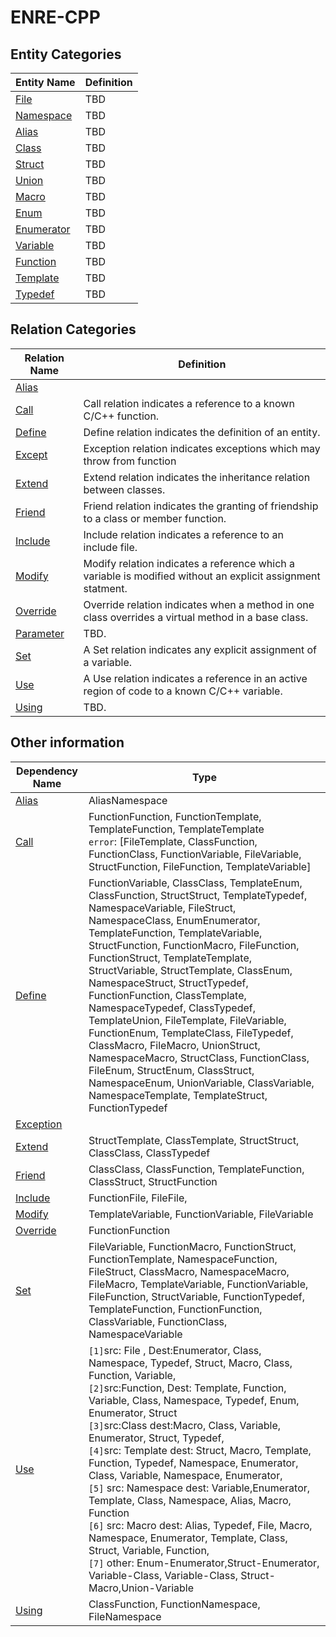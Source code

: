 # ENRE-CPP


## Entity Categories

| Entity Name                        | Definition                                   |
|------------------------------------|----------------------------------------------|
| [File](entity/File.md)             | TBD                                          |
| [Namespace](entity/Namespace.md)   | TBD                                          |
| [Alias](entity/Alias.md)           | TBD                                          |
| [Class](entity/Class.md)           | TBD                                          |
| [Struct](entity/Struct.md)         | TBD                                          |
| [Union](entity/Union.md)           | TBD                                          |
| [Macro](entity/Macro.md)           | TBD                                          |
| [Enum](entity/Enum.md)             | TBD                                          |
| [Enumerator](entity/Enumerator.md) | TBD                                          |
| [Variable](entity/Variable.md)     | TBD                                          |
| [Function](entity/Function.md)     | TBD                                          |
| [Template](entity/Template.md)     | TBD                                          |
| [Typedef](entity/Typedef.md)       | TBD                                          |

## Relation Categories

| Relation Name                      | Definition                                                                                                  |
|------------------------------------|-------------------------------------------------------------------------------------------------------------|
| [Alias](relation/Alias.md)         |                                                                                                             |
| [Call](relation/Call.md)           | Call relation indicates a reference to a known C/C++ function.                                              |
| [Define](relation/Define.md)       | Define relation indicates the definition of an entity.                                                      |
| [Except](relation/Except.md) | Exception relation indicates exceptions which may throw from function                                       |
| [Extend](relation/Extend.md)       | Extend relation indicates the inheritance relation between classes.                                         |
| [Friend](relation/Friend.md)       | Friend relation indicates the granting of friendship to a class or member function.                         |
| [Include](relation/Include.md)     | Include relation indicates a reference to an include file.                                                  |
| [Modify](relation/Modify.md)       | Modify relation indicates a reference which a variable is modified without an explicit assignment statment. |
| [Override](relation/Override.md)   | Override relation indicates when a method in one class overrides a virtual method in a base class.          |
| [Parameter](relation/Parameter.md) | TBD.                                                                                                        |
| [Set](relation/Set.md)             | A Set relation indicates any explicit assignment of a variable.                                             |
| [Use](relation/Use.md)             | A Use relation indicates a reference in an active region of code to a known C/C++ variable.                 |
| [Using](relation/Using.md)           | TBD.                                                                                                        |

## Other information

| Dependency Name                      | Type                                                                                                                                                                                                                                                                                                                                                                                                                                                                                                                                                                                                                                                                                                                                                                                                                   |
|--------------------------------------|------------------------------------------------------------------------------------------------------------------------------------------------------------------------------------------------------------------------------------------------------------------------------------------------------------------------------------------------------------------------------------------------------------------------------------------------------------------------------------------------------------------------------------------------------------------------------------------------------------------------------------------------------------------------------------------------------------------------------------------------------------------------------------------------------------------------|
| [Alias](dependency/Alias.md)         | AliasNamespace                                                                                                                                                                                                                                                                                                                                                                                                                                                                                                                                                                                                                                                                                                                                                                                                         |
| [Call](dependency/Call.md)           | FunctionFunction, FunctionTemplate, TemplateFunction, TemplateTemplate <br/>```error```: [FileTemplate, ClassFunction, FunctionClass,  FunctionVariable, FileVariable, StructFunction, FileFunction, TemplateVariable]                                                                                                                                                                                                                                                                                                                                                                                                                                                                                                                                                                                                 |
| [Define](dependency/Define.md)       | FunctionVariable, ClassClass, TemplateEnum, ClassFunction, StructStruct, TemplateTypedef, NamespaceVariable, FileStruct, NamespaceClass, EnumEnumerator, TemplateFunction, TemplateVariable, StructFunction, FunctionMacro, FileFunction, FunctionStruct, TemplateTemplate, StructVariable, StructTemplate, ClassEnum, NamespaceStruct, StructTypedef, FunctionFunction, ClassTemplate, NamespaceTypedef, ClassTypedef, TemplateUnion, FileTemplate, FileVariable, FunctionEnum, TemplateClass, FileTypedef, ClassMacro, FileMacro, UnionStruct, NamespaceMacro, StructClass, FunctionClass, FileEnum, StructEnum, ClassStruct, NamespaceEnum, UnionVariable, ClassVariable, NamespaceTemplate, TemplateStruct, FunctionTypedef                                                                                        |
| [Exception](dependency/Exception.md) |                                                                                                                                                                                                                                                                                                                                                                                                                                                                                                                                                                                                                                                                                                                                                                                                                        |
| [Extend](dependency/Extend.md)       | StructTemplate, ClassTemplate, StructStruct,  ClassClass,  ClassTypedef                                                                                                                                                                                                                                                                                                                                                                                                                                                                                                                                                                                                                                                                                                                                                |
| [Friend](dependency/Friend.md)       | ClassClass, ClassFunction,   TemplateFunction, ClassStruct, StructFunction                                                                                                                                                                                                                                                                                                                                                                                                                                                                                                                                                                                                                                                                                                                                             |
| [Include](dependency/Include.md)     | FunctionFile, FileFile,                                                                                                                                                                                                                                                                                                                                                                                                                                                                                                                                                                                                                                                                                                                                                                                                |
| [Modify](dependency/Modify.md)       | TemplateVariable, FunctionVariable,  FileVariable                                                                                                                                                                                                                                                                                                                                                                                                                                                                                                                                                                                                                                                                                                                                                                      |
| [Override](dependency/Override.md)   | FunctionFunction                                                                                                                                                                                                                                                                                                                                                                                                                                                                                                                                                                                                                                                                                                                                                                                                       |
| [Set](dependency/Set.md)             | FileVariable, FunctionMacro, FunctionStruct, FunctionTemplate, NamespaceFunction, FileStruct, ClassMacro, NamespaceMacro, FileMacro, TemplateVariable, FunctionVariable, FileFunction, StructVariable, FunctionTypedef, TemplateFunction, FunctionFunction, ClassVariable, FunctionClass, NamespaceVariable                                                                                                                                                                                                                                                                                                                                                                                                                                                                                                            |
| [Use](dependency/Use.md)             | ``[1]``src: File , Dest:Enumerator, Class, Namespace, Typedef, Struct, Macro, Class, Function, Variable, <br/> ``[2]``src:Function, Dest: Template, Function, Variable, Class, Namespace, Typedef, Enum, Enumerator, Struct <br/> ``[3]``src:Class dest:Macro, Class, Variable, Enumerator, Struct, Typedef,<br/>``[4]``src: Template dest: Struct, Macro, Template, Function, Typedef, Namespace, Enumerator, Class, Variable, Namespace, Enumerator, <br/> ``[5]`` src: Namespace dest: Variable,Enumerator, Template, Class, Namespace,  Alias, Macro, Function<br/> ``[6]`` src: Macro dest: Alias,  Typedef, File, Macro, Namespace, Enumerator, Template, Class, Struct, Variable, Function, <br/>``[7]`` other: Enum-Enumerator,Struct-Enumerator,  Variable-Class, Variable-Class, Struct-Macro,Union-Variable |
| [Using]()                            | ClassFunction, FunctionNamespace, FileNamespace                                                                                                                                                                                                                                                                                                                                                                                                                                                                                                                                                                                                                                                                                                                                                                        |